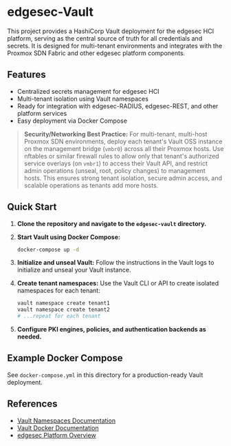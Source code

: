 # edgesec-Vault

This project provides a HashiCorp Vault deployment for the edgesec HCI platform, serving as the central source of truth for all credentials and secrets. It is designed for multi-tenant environments and integrates with the Proxmox SDN Fabric and other edgesec platform components.

## Features
- Centralized secrets management for edgesec HCI
- Multi-tenant isolation using Vault namespaces
- Ready for integration with edgesec-RADIUS, edgesec-REST, and other platform services
- Easy deployment via Docker Compose


> **Security/Networking Best Practice:**
> For multi-tenant, multi-host Proxmox SDN environments, deploy each tenant's Vault OSS instance on the management bridge (`vmbr0`) across all their Proxmox hosts. Use nftables or similar firewall rules to allow only that tenant's authorized service overlays (on `vmbr1`) to access their Vault API, and restrict admin operations (unseal, root, policy changes) to management hosts. This ensures strong tenant isolation, secure admin access, and scalable operations as tenants add more hosts.

## Quick Start

1. **Clone the repository and navigate to the `edgesec-vault` directory.**

2. **Start Vault using Docker Compose:**
   ```bash
   docker-compose up -d
   ```

3. **Initialize and unseal Vault:**
   Follow the instructions in the Vault logs to initialize and unseal your Vault instance.

4. **Create tenant namespaces:**
   Use the Vault CLI or API to create isolated namespaces for each tenant:
   ```bash
   vault namespace create tenant1
   vault namespace create tenant2
   # ...repeat for each tenant
   ```

5. **Configure PKI engines, policies, and authentication backends as needed.**

## Example Docker Compose
See `docker-compose.yml` in this directory for a production-ready Vault deployment.

## References
- [Vault Namespaces Documentation](https://developer.hashicorp.com/vault/docs/enterprise/namespaces)
- [Vault Docker Documentation](https://hub.docker.com/_/vault)
- [edgesec Platform Overview](../README.md)
